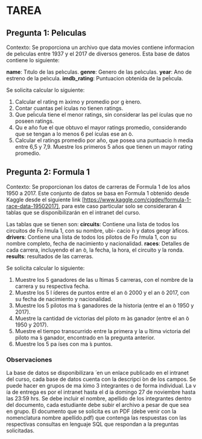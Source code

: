 # TAREA

## Pregunta 1: Pelıculas

Contexto: Se proporciona un archivo que data movies contiene informacion de pelıculas entre 1937 y el 2017 de diversos generos. Esta base de datos contiene lo siguiente:

__name__: Tıtulo de las pelıculas.
__genre__: Genero de las pelıculas.
__year__: Ano de estreno de la pelıcula.
__imdb_rating__: Puntuacion obtenida de la peĺıcula.


Se solicita calcular lo siguiente:

1. Calcular el rating m ́aximo y promedio por g ́enero.
2. Contar cuantas pel ́ıculas no tienen ratings.
3. Que peĺıcula tiene el menor ratings, sin considerar las pel ́ıculas que no poseen ratings.
4. Qu e año fue el que obtuvo el mayor ratings promedio, considerando que se tengan a lo menos 6 pel ́ıculas ese an ̃o.
5. Calcular el ratings promedio por año, que posea una puntuacio ́n media entre 6,5 y 7,9. Muestre los primeros 5 años que tienen un mayor rating promedio.


## Pregunta 2: Formula 1

Contexto: Se proporcionan los datos de carreras de Formula 1 de los años 1950 a 2017. Este conjunto de datos se basa en Formula 1 obtenido desde Kaggle desde el siguiente link [https://www.kaggle.com/cjgdev/formula-1-race-data-19502017], para este caso particular solo se consideraran 4 tablas que se disponibilizarán en el intranet del curso.

Las tablas que se tienen son:
__circuits__:   Contiene una lista de todos los circuitos de Fo ́rmula 1, con su nombre, ubi- cacio ́n y datos geogr ́aficos.
__drivers__:    Contiene una lista de todos los pilotos de Fo ́rmula 1, con su nombre completo, fecha de nacimiento y nacionalidad.
__races__:      Detalles de cada carrera, incluyendo el an ̃o, la fecha, la hora, el circuito y la ronda.
__results__:    resultados de las carreras. 

Se solicita calcular lo siguiente:

1. Muestre los 5 ganadores de las u ́ltimas 5 carreras, con el nombre de la carrera y su respectiva fecha.
2. Muestre los 5 l ́ıderes de puntos entre el an ̃o 2000 y el an ̃o 2017, con su fecha de nacimiento y nacionalidad.
3. Muestre los 5 pilotos ma ́s ganadores de la historia (entre el an ̃o 1950 y 2017).
4. Muestre la cantidad de victorias del piloto m ́as ganador (entre el an ̃o 1950 y 2017).
5. Muestre el tiempo transcurrido entre la primera y la u ́ltima victoria del piloto ma ́s ganador, encontrado en la pregunta anterior.
6. Muestre los 5 pa ́ıses con ma ́s puntos.


### Observaciones
La base de datos se disponibilizara ́ en un enlace publicado en el intranet del curso, cada base de datos cuenta con la descripci ́on de los campos. Se puede hacer en grupos de ma ́ximo 3 integrantes o de forma individual. La v ́ıa de entrega es por el intranet hasta el d ́ıa domingo 27 de noviembre hasta las 23:59 hrs. Se debe incluir el nombre, apellido de los integrantes dentro del documento, cada estudiante debe subir el archivo a pesar de que sea en grupo. El documento que se solicita es un PDF (debe venir con la nomenclatura nombre apellido.pdf) que contenga las respuestas con las respectivas consultas en lenguaje SQL que respondan a la preguntas solicitadas.

